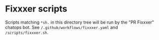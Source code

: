 # Fixxxer scripts

Scripts matching `*sh.` in this directory tree will be run by the "PR Fixxxer" chatops bot.
See `/.github/workflows/fixxxer.yaml` and `/scripts/fixxxer.sh`.
